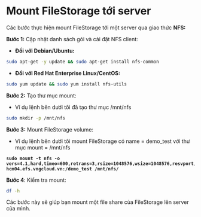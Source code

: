 # Mount FileStorage tới server

Các bước thực hiện mount FileStorage tới một server qua giao thức **NFS:**

**Bước 1:** Cập nhật danh sách gói và cài đặt NFS client:&#x20;

* **Đối với Debian/Ubuntu:**

```bash
sudo apt-get -y update && sudo apt-get install nfs-common
```

* **Đối với Red Hat Enterprise Linux/CentOS:**

```bash
sudo yum update && sudo yum install nfs-utils
```

**Bước 2:** Tạo thư mục mount:

* Ví dụ lệnh bên dưới tôi đã tạo thư mục /mnt/nfs

```bash
sudo mkdir -p /mnt/nfs
```

**Bước 3:** Mount FileStorage volume:&#x20;

* Ví dụ lệnh bên dưới tôi mount FileStorage có name = demo\_test với thư mục mount = /mnt/nfs

<pre class="language-bash"><code class="lang-bash"><strong>sudo mount -t nfs -o vers=4.1,hard,timeo=600,retrans=3,rsize=1048576,wsize=1048576,resvport,async hcm04.efs.vngcloud.vn:/demo_test /mnt/nfs/
</strong></code></pre>

**Bước 4**: Kiểm tra mount:

```bash
df -h
```

Các bước này sẽ giúp bạn mount một file share của FileStorage lên server của mình.
